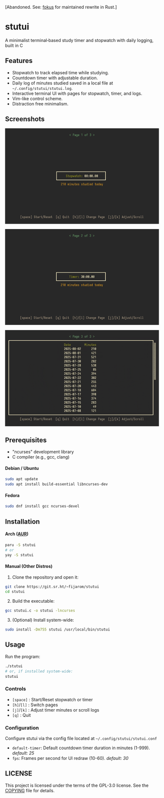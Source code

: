 [Abandoned. See: [fokus](https://sr.ht/~fijarom/fokus/) for maintained rewrite in Rust.]

# stutui
A minimalist terminal‐based study timer and stopwatch with daily logging, built in C

## Features
- Stopwatch to track elapsed time while studying.
- Countdown timer with adjustable duration.
- Daily log of minutes studied saved in a local file at `~/.config/stutui/stutui.log`.
- Interactive terminal UI with pages for stopwatch, timer, and logs.
- Vim-like control scheme.
- Distraction free minimalism.

## Screenshots
![Stopwatch Page](assets/stopwatch.png)

![Timer Page](assets/timer.png)

![Logs Page](assets/logs.gif)

## Prerequisites
- "ncurses" development library
- C compiler (e.g., gcc, clang)
#### Debian / Ubuntu
```bash
sudo apt update
sudo apt install build-essential libncurses-dev
```
#### Fedora
```bash
sudo dnf install gcc ncurses-devel
```

## Installation
#### Arch ([AUR](https://aur.archlinux.org/packages/stutui))
```bash
paru -S stutui
# or
yay -S stutui
```
#### Manual (Other Distros)
1. Clone the repository and open it:
```bash
git clone https://git.sr.ht/~fijarom/stutui
cd stutui
```
2. Build the executable:
```bash
gcc stutui.c -o stutui -lncurses
```
3. (Optional) Install system-wide:
```bash
sudo install -Dm755 stutui /usr/local/bin/stutui
```

## Usage
Run the program:
```bash
./stutui
# or, if installed system-wide:
stutui
```
### Controls
- `[space]` : Start/Reset stopwatch or timer
- `[h]`/`[l]` : Switch pages
- `[j]`/`[k]` : Adjust timer minutes or scroll logs
- `[q]` : Quit
### Configuration
Configure stutui via the config file located at `~/.config/stutui/stutui.conf`

- `default-timer`: Default countdown timer duration in minutes (1-999). *default: 25*
- `fps`: Frames per second for UI redraw (10-60). *default: 30*

## LICENSE
This project is licensed under the terms of the GPL-3.0 license. See the [COPYING](./COPYING) file for details.

